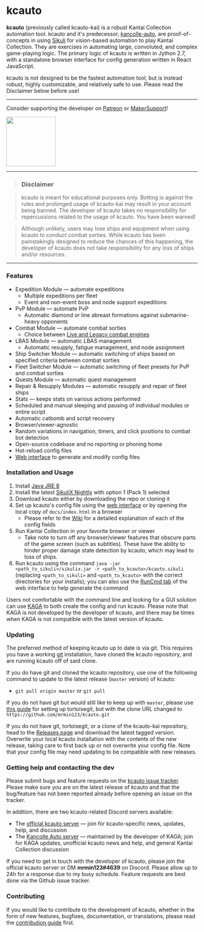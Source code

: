 # kcauto

**kcauto** (previously called kcauto-kai) is a robust Kantai Collection automation tool. kcauto and it's predecessor, [kancolle-auto](https://github.com/mrmin123/kancolle-auto), are proof-of-concepts in using [Sikuli](http://sikulix.com/) for vision-based automation to play Kantai Collection. They are exercises in automating large, convoluted, and complex game-playing logic. The primary logic of kcauto is written in Jython 2.7, with a standalone browser interface for config generation written in React JavaScript.

kcauto is not designed to be the fastest automation tool, but is instead robust, highly customizable, and relatively safe to use. Please read the Disclaimer below before use!

---

Consider supporting the developer on [Patreon](https://www.patreon.com/mrmin123) or [MakerSupport](https://www.makersupport.com/mrmin123)!

<a href="https://www.patreon.com/mrmin123"><img src="https://c5.patreon.com/external/logo/become_a_patron_button.png" width="130" /></a>

---

> ### Disclaimer

> kcauto is meant for educational purposes only. Botting is against the rules and prolonged usage of kcauto-kai may result in your account being banned. The developer of kcauto takes no responsibility for repercussions related to the usage of kcauto. You have been warned!

> Although unlikely, users may lose ships and equipment when using kcauto to conduct combat sorties. While kcauto has been painstakingly designed to reduce the chances of this happening, the developer of kcauto does not take responsibility for any loss of ships and/or resources.

---

### Features

* Expedition Module &mdash; automate expeditions
  * Multiple expeditions per fleet
  * Event and non-event boss and node support expeditions
* PvP Module &mdash; automate PvP
  * Automatic diamond or line abreast formations against submarine-heavy opponents
* Combat Module &mdash; automate combat sorties
  * Choice between [Live and Legacy combat engines](https://github.com/mrmin123/kcauto-kai/wiki/Config:-Combat-section#engine)
* LBAS Module &mdash; automatic LBAS management
  * Automatic resupply, fatigue management, and node assignment
* Ship Switcher Module &mdash; automatic switching of ships based on specified criteria between combat sorties
* Fleet Switcher Module &mdash; automatic switching of fleet presets for PvP and combat sorties
* Quests Module &mdash; automatic quest management
* Repair & Resupply Modules &mdash; automatic resupply and repair of fleet ships
* Stats &mdash; keeps stats on various actions performed
* Scheduled and manual sleeping and pausing of individual modules or entire script
* Automatic catbomb and script recovery
* Browser/viewer-agnostic
* Random variations in navigation, timers, and click positions to combat bot detection
* Open-source codebase and no reporting or phoning home
* Hot-reload config files
* [Web interface](https://mrmin123.github.io/kcauto/) to generate and modify config files


### Installation and Usage

1. Install [Java JRE 8](http://www.oracle.com/technetwork/java/javase/downloads/jre8-downloads-2133155.html)
2. Install the latest [SikuliX Nightly](https://raiman.github.io/SikuliX1/nightly.html) with option 1 (Pack 1) selected
3. Download kcauto either by downloading the repo or cloning it
4. Set up kcauto's config file using the [web interface](https://mrmin123.github.io/kcauto/) or by opening the local copy of `docs/index.html` in a browser
    * Please refer to the [Wiki](https://github.com/mrmin123/kcauto/wiki/Configuration#config-file) for a detailed explanation of each of the config fields
5. Run Kantai Collection in your favorite browser or viewer
    * Take note to turn off any browser/viewer features that obscure parts of the game screen (such as subtitles). These have the ability to hinder proper damage state detection by kcauto, which may lead to loss of ships.
6. Run kcauto using the command `java -jar <path_to_sikuli>/sikulix.jar -r <path_to_kcauto>/kcauto.sikuli` (replacing `<path_to_sikuli>` and `<path_to_kcauto>` with the correct directories for your installs); you can also use the [RunCmd tab](https://mrmin123.github.io/kcauto/#runcmd) of the web interface to help generate the command

Users not comfortable with the command line and looking for a GUI solution can use [KAGA](https://github.com/waicool20/KAGA) to both create the config and run kcauto. Please note that KAGA is not developed by the developer of kcauto, and there may be times when KAGA is not compatible with the latest version of kcauto.

### Updating

The preferred method of keeping kcauto up to date is via git. This requires you have a working [git](https://git-scm.com/) installation, have cloned the kcauto repository, and are running kcauto off of said clone.

If you do have git and cloned the kcauto repository, use one of the following command to update to the latest release (`master` version) of kcauto:

* `git pull origin master` or `git pull`

If you do not have git but would still like to keep up with `master`, please use [this guide](https://github.com/KC3Kai/KC3Kai/wiki/Setup-development-build) for setting up tortoisegit, but with the clone URL changed to `https://github.com/mrmin123/kcauto.git`

If you do not have git, tortoisegit, or a clone of the kcauto-kai repository, head to the [Releases page](https://github.com/mrmin123/kcauto/releases) and download the latest tagged version. Overwrite your local kcauto installation with the contents of the new release, taking care to first back up or not overwrite your config file. Note that your config file may need updating to be compatible with new releases.

### Getting help and contacting the dev

Please submit bugs and feature requests on the [kcauto issue tracker](https://github.com/mrmin123/kcauto/issues). Please make sure you are on the latest release of kcauto and that the bug/feature has not been reported already before opening an issue on the tracker.

In addition, there are two kcauto-related Discord servers available:
* The [official kcauto server](https://discord.gg/KEHSmUs) &mdash; join for kcauto-specific news, updates, help, and discussion
* The [Kancolle Auto server](https://discord.gg/2tt5Der) &mdash; maintained by the developer of KAGA; join for KAGA updates, unofficial kcauto news and help, and general Kantai Collection discussion

If you need to get in touch with the developer of kcauto, please join the official kcauto server or DM **mrmin123#4639** on Discord. Please allow up to 24h for a response due to my busy schedule. Feature requests are best done via the Github issue tracker.

### Contributing

If you would like to contribute to the development of kcauto, whether in the form of new features, bugfixes, documentation, or translations, please read the [contribution guide](https://github.com/mrmin123/kcauto/blob/master/CONTRIBUTING.md) first.
